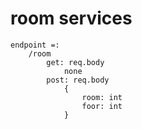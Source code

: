 
# room services
    endpoint =: 
        /room
            get: req.body 
                none
            post: req.body
                {
                    room: int
                    foor: int
                }